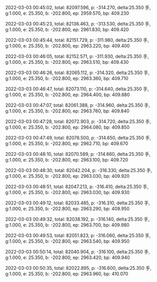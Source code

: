 2022-03-03 00:45:02, total: 82097.596, p: -314.270, delta:25.350 手, g:1.000, e: 25.350, b: -202.800, ep: 2959.570, bp: 409.230

2022-03-03 00:45:23, total: 82136.463, p: -313.530, delta:25.350 手, g:1.000, e: 25.350, b: -202.800, ep: 2961.830, bp: 409.420

2022-03-03 00:45:44, total: 82151.729, p: -311.980, delta:25.350 手, g:1.000, e: 25.350, b: -202.800, ep: 2963.220, bp: 409.400

2022-03-03 00:46:05, total: 82152.571, p: -311.930, delta:25.350 手, g:1.000, e: 25.350, b: -202.800, ep: 2963.510, bp: 409.430

2022-03-03 00:46:26, total: 82065.112, p: -314.320, delta:25.350 手, g:1.000, e: 25.350, b: -202.800, ep: 2963.360, bp: 409.710

2022-03-03 00:46:47, total: 82073.110, p: -314.640, delta:25.350 手, g:1.000, e: 25.350, b: -202.800, ep: 2964.400, bp: 409.880

2022-03-03 00:47:07, total: 82061.388, p: -314.960, delta:25.350 手, g:1.000, e: 25.350, b: -202.800, ep: 2963.760, bp: 409.840

2022-03-03 00:47:28, total: 82072.903, p: -314.720, delta:25.350 手, g:1.000, e: 25.350, b: -202.800, ep: 2964.080, bp: 409.850

2022-03-03 00:47:49, total: 82076.500, p: -314.650, delta:25.350 手, g:1.000, e: 25.350, b: -202.800, ep: 2962.710, bp: 409.670

2022-03-03 00:48:10, total: 82070.589, p: -314.660, delta:25.350 手, g:1.000, e: 25.350, b: -202.800, ep: 2963.100, bp: 409.720

2022-03-03 00:48:30, total: 82042.204, p: -316.330, delta:25.350 手, g:1.000, e: 25.350, b: -202.800, ep: 2963.030, bp: 409.920

2022-03-03 00:48:51, total: 82047.213, p: -316.410, delta:25.350 手, g:1.000, e: 25.350, b: -202.800, ep: 2963.030, bp: 409.930

2022-03-03 00:49:12, total: 82033.485, p: -316.310, delta:25.350 手, g:1.000, e: 25.350, b: -202.800, ep: 2963.290, bp: 409.950

2022-03-03 00:49:32, total: 82038.192, p: -316.140, delta:25.350 手, g:1.000, e: 25.350, b: -202.800, ep: 2963.700, bp: 409.980

2022-03-03 00:49:53, total: 82051.823, p: -316.060, delta:25.350 手, g:1.000, e: 25.350, b: -202.800, ep: 2963.540, bp: 409.950

2022-03-03 00:50:14, total: 82040.904, p: -316.100, delta:25.350 手, g:1.000, e: 25.350, b: -202.800, ep: 2963.420, bp: 409.940

2022-03-03 00:50:35, total: 82022.895, p: -316.600, delta:25.350 手, g:1.000, e: 25.350, b: -202.800, ep: 2963.960, bp: 410.070